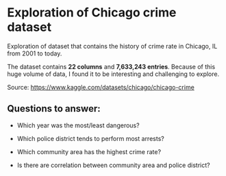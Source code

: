 # Exploration of Chicago crime dataset

Exploration of dataset that contains the history of crime rate in Chicago, IL from 2001 to today.

The dataset contains **22 columns** and **7,633,243 entries**. Because of this huge volume of data, I found it to be interesting and challenging to explore.

Source: <https://www.kaggle.com/datasets/chicago/chicago-crime>

## Questions to answer: 

-   Which year was the most/least dangerous?

-   Which police district tends to perform most arrests?

-   Which community area has the highest crime rate?

-   Is there are correlation between community area and police district?

